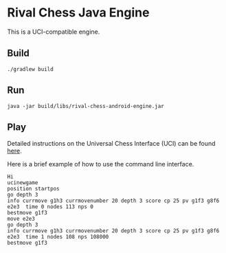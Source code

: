 Rival Chess Java Engine
=======================

This is a UCI-compatible engine. 

## Build

    ./gradlew build
    
## Run
    java -jar build/libs/rival-chess-android-engine.jar
    
## Play

Detailed instructions on the Universal Chess Interface (UCI) can be found [here](http://wbec-ridderkerk.nl/html/UCIProtocol.html).

Here is a brief example of how to use the command line interface.

    Hi
    ucinewgame
    position startpos
    go depth 3
    info currmove g1h3 currmovenumber 20 depth 3 score cp 25 pv g1f3 g8f6 e2e3  time 0 nodes 113 nps 0
    bestmove g1f3
    move e2e3
    go depth 3
    info currmove g1h3 currmovenumber 20 depth 3 score cp 25 pv g1f3 g8f6 e2e3  time 1 nodes 108 nps 108000
    bestmove g1f3
